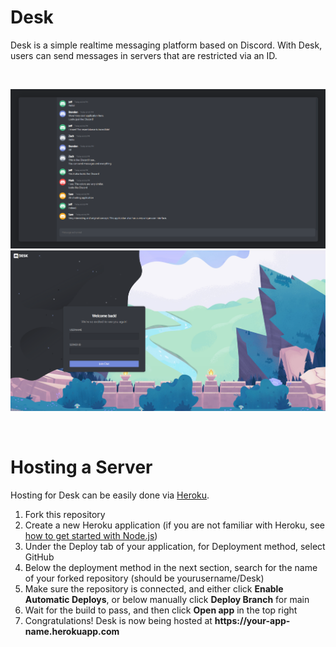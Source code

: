 # Desk
Desk is a simple realtime messaging platform based on Discord. With Desk, users can send messages in servers that are restricted via an ID.

<br>

![alt Desk chatting application](https://github.com/Miapolis/Desk/blob/main/docs/desk_chat.png)
![alt Desk home page](https://github.com/Miapolis/Desk/blob/main/docs/desk_front_cover.png)

<br>

# Hosting a Server
Hosting for Desk can be easily done via [Heroku](https://www.heroku.com). <br>
1. Fork this repository 
2. Create a new Heroku application (if you are not familiar with Heroku, see [how to get started with Node.js](https://devcenter.heroku.com/articles/getting-started-with-nodejs))
3. Under the Deploy tab of your application, for Deployment method, select GitHub
4. Below the deployment method in the next section, search for the name of your forked repository (should be yourusername/Desk)
5. Make sure the repository is connected, and either click **Enable Automatic Deploys**, or below manually click **Deploy Branch** for main
6. Wait for the build to pass, and then click **Open app** in the top right
7. Congratulations! Desk is now being hosted at **h<span>ttps://your-app-name.herokuapp.com**
